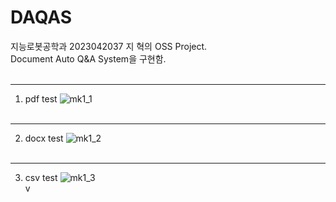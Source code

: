 # DAQAS

지능로봇공학과 2023042037 지 혁의 OSS Project.<br/>
Document Auto Q&A System을 구현함.<br/><br/>
***
1. pdf test
![mk1_1](https://github.com/jihyeok0924/DAQAS/assets/144129774/126e1ace-62cd-4bd6-b03d-b1b37543f684)<br/><br/>
***
2. docx test
![mk1_2](https://github.com/jihyeok0924/DAQAS/assets/144129774/72247661-85ae-43cd-a791-5c65da174c35)<br/><br/>
***
3. csv test
![mk1_3](https://github.com/jihyeok0924/DAQAS/assets/144129774/8fc9eeda-8dd6-4f84-b1d3-48221b73d451)<br/>v<br/>
